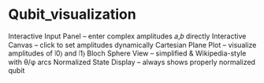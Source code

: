 # Qubit_visualization
Interactive Input Panel – enter complex amplitudes 𝑎,𝑏 directly
Interactive Canvas – click to set amplitudes dynamically
Cartesian Plane Plot – visualize amplitudes of ∣0⟩ and ∣1⟩
Bloch Sphere View – simplified & Wikipedia-style with θ/φ arcs
Normalized State Display – always shows properly normalized qubit
